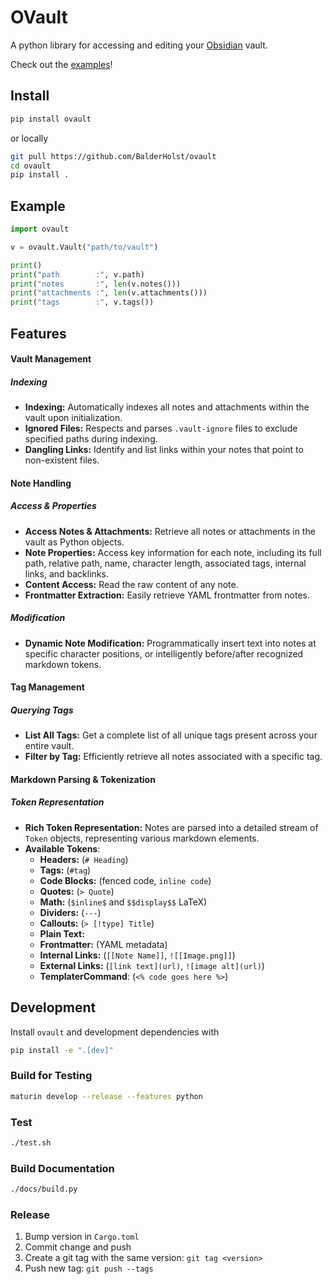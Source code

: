 # OVault
A python library for accessing and editing your [Obsidian](https://obsidian.md) vault.

Check out the [examples](https://github.com/BalderHolst/ovault/tree/main/examples)!

## Install
```bash
pip install ovault
```

or locally

```bash
git pull https://github.com/BalderHolst/ovault
cd ovault
pip install .
```

## Example
```python
import ovault

v = ovault.Vault("path/to/vault")

print()
print("path        :", v.path)
print("notes       :", len(v.notes()))
print("attachments :", len(v.attachments()))
print("tags        :", v.tags())
```

## Features

#### Vault Management

##### Indexing
- **Indexing:** Automatically indexes all notes and attachments within the vault upon initialization.
- **Ignored Files:** Respects and parses `.vault-ignore` files to exclude specified paths during indexing.
- **Dangling Links:** Identify and list links within your notes that point to non-existent files.

#### Note Handling

##### Access & Properties
- **Access Notes & Attachments:** Retrieve all notes or attachments in the vault as Python objects.
- **Note Properties:** Access key information for each note, including its full path, relative path, name, character length, associated tags, internal links, and backlinks.
- **Content Access:** Read the raw content of any note.
- **Frontmatter Extraction:** Easily retrieve YAML frontmatter from notes.
##### Modification
- **Dynamic Note Modification:** Programmatically insert text into notes at specific character positions, or intelligently before/after recognized markdown tokens.

#### Tag Management
##### Querying Tags
- **List All Tags:** Get a complete list of all unique tags present across your entire vault.
- **Filter by Tag:** Efficiently retrieve all notes associated with a specific tag.

#### Markdown Parsing & Tokenization
##### Token Representation
- **Rich Token Representation:** Notes are parsed into a detailed stream of `Token` objects, representing various markdown elements.
- **Available Tokens**:
    - **Headers:** (`# Heading`)
    - **Tags:** (`#tag`)
    - **Code Blocks:** (fenced code, `inline code`)
    - **Quotes:** (`> Quote`)
    - **Math:** (`$inline$` and `$$display$$` LaTeX)
    - **Dividers:** (`---`)
    - **Callouts:** (`> [!type] Title`)
    - **Plain Text:**
    - **Frontmatter:** (YAML metadata)
    - **Internal Links:** (`[[Note Name]]`, `![[Image.png]]`)
    - **External Links:** (`[link text](url)`, `![image alt](url)`)
    - **TemplaterCommand**: (`<% code goes here %>`)


## Development
Install `ovault` and development dependencies with
```bash
pip install -e ".[dev]"
```

### Build for Testing
```bash
maturin develop --release --features python
```

### Test
```bash
./test.sh
```

### Build Documentation
```bash
./docs/build.py
```

### Release
1. Bump version in `Cargo.toml`
2. Commit change and push
3. Create a git tag with the same version: `git tag <version>`
4. Push new tag: `git push --tags`
